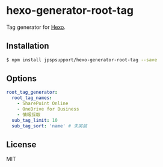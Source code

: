 # hexo-generator-root-tag

Tag generator for [Hexo](https://hexo.io/).

## Installation

``` bash
$ npm install jpspsupport/hexo-generator-root-tag --save
```

## Options

``` yaml
root_tag_generator:
  root_tag_names:
    - SharePoint Online
    - OneDrive for Business
    - 情報採取
  sub_tag_limit: 10
  sub_tag_sort: 'name' # 未実装
```

## License

MIT

[Hexo]: http://hexo.io/